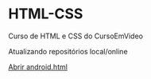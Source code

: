 # HTML-CSS
 Curso de HTML e CSS do CursoEmVideo

Atualizando repositórios local/online

<a href="https://0thiago.github.io/HTML-CSS/exercicios/modulo_2/023%20-%20Desafio%20-%20mini%20projeto/android.html" target="_blank">Abrir android.html </a>
